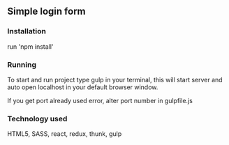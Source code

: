 Simple login form
------------------

### Installation

run 'npm install'

### Running
To start and run project type gulp in your terminal, this will start server and auto open localhost in your default browser window.

If  you get port already used error, alter port number in gulpfile.js

### Technology used
HTML5, SASS, react, redux, thunk, gulp
